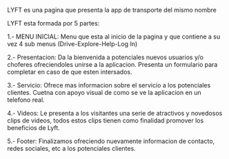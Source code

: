 LYFT es una pagina que presenta la app de transporte del mismo nombre 

LYFT esta formada por 5 partes:

1.- MENU INICIAL: Menu que esta al inicio de la pagina y que contiene a su vez 4 sub menus (Drive-Explore-Help-Log In)

2.- Presentacion: Da la bienvenida a potenciales nuevos usuarios y/o choferes ofreciendoles unirse a la aplicacion. Presenta un formulario para completar en caso de que esten intersados.

3.- Servicio: Ofrece mas informacion sobre el servicio a los potenciales clientes. Cuetna con apoyo visual de como se ve la aplicacion en un telefono real.

4.- Videos: Le presenta a los visitantes una serie de atractivos y novedosos clips de videos, todos estos clips tienen como finalidad promover los beneficios de Lyft.

5.- Footer: Finalizamos ofreciendo nuevamente informacion de contacto, redes sociales, etc a los potenciales clientes. 

